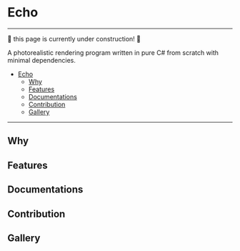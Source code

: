 # Echo

---

:construction: this page is currently under construction! :construction:

A photorealistic rendering program written in pure C# from scratch with minimal dependencies.

<!-- TOC -->
* [Echo](#echo)
  * [Why](#why)
  * [Features](#features)
  * [Documentations](#documentations)
  * [Contribution](#contribution)
  * [Gallery](#gallery)
<!-- TOC -->

---

## Why

## Features

## Documentations

## Contribution

## Gallery
